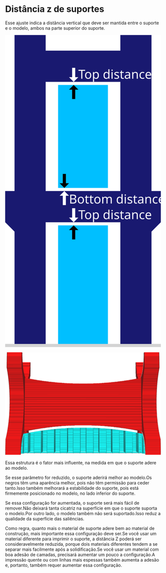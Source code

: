 Distância z de suportes
====
Esse ajuste indica a distância vertical que deve ser mantida entre o suporte e o modelo, ambos na parte superior do suporte.

![A distância z determina o lado superior e o lado inferior do suporte](../images/support_top_bottom_distance.svg)

![Uma distância vertical entre o modelo e o suporte (exagerado)](../../../articles/images/support_z_distance.png)

Essa estrutura é o fator mais influente, na medida em que o suporte adere ao modelo.

Se esse parâmetro for reduzido, o suporte aderirá melhor ao modelo.Os negros têm uma aparência melhor, pois não têm permissão para ceder tanto.Isso também melhorará a estabilidade do suporte, pois está firmemente posicionado no modelo, no lado inferior do suporte.

Se essa configuração for aumentada, o suporte será mais fácil de remover.Não deixará tanta cicatriz na superfície em que o suporte suporta o modelo.Por outro lado, o modelo também não será suportado.Isso reduz a qualidade da superfície das saliências.

Como regra, quanto mais o material de suporte adere bem ao material de construção, mais importante essa configuração deve ser.Se você usar um material diferente para imprimir o suporte, a distância Z poderá ser consideravelmente reduzida, porque dois materiais diferentes tendem a se separar mais facilmente após a solidificação.Se você usar um material com boa adesão de camadas, precisará aumentar um pouco a configuração.A impressão quente ou com linhas mais espessas também aumenta a adesão e, portanto, também requer aumentar essa configuração.